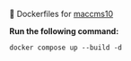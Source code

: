 :whale: Dockerfiles for [maccms10](https://github.com/magicblack/maccms10)

**Run the following command:**
```
docker compose up --build -d
```
